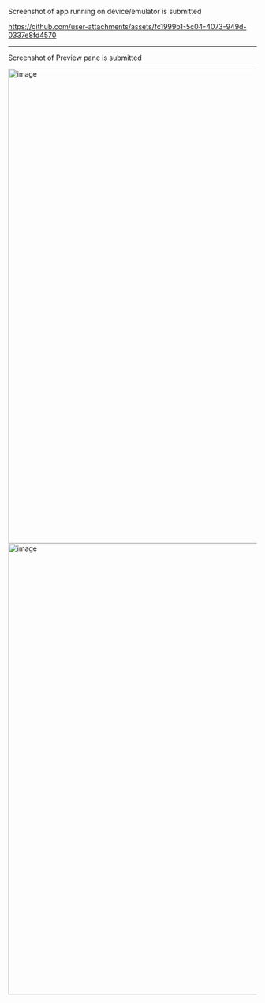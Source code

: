 Screenshot of app running on device/emulator is submitted

https://github.com/user-attachments/assets/fc1999b1-5c04-4073-949d-0337e8fd4570



________________________________________
Screenshot of Preview pane is submitted

<img width="541" height="962" alt="image" src="https://github.com/user-attachments/assets/e62d47ae-bd5b-4030-a4fe-9a1db5e1ad1e" />

<img width="616" height="915" alt="image" src="https://github.com/user-attachments/assets/78e49ced-451c-4193-9a7d-614bde74cc24" />
